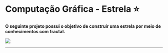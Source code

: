 # Computação Gráfica - Estrela ⭐

<f2 align = "left"> **O seguinte projeto possui o objetivo de construir uma estrela por meio de conhecimentos com fractal.**</f2> 

<img src="estrela.gif
" align="center"/>
<hr> </hr>
